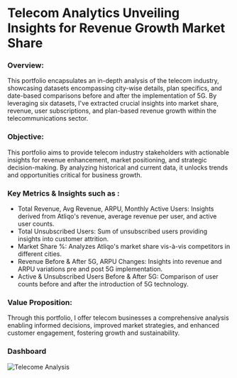# Telecom Analytics Unveiling Insights for Revenue Growth Market Share

### Overview:

This portfolio encapsulates an in-depth analysis of the telecom industry, showcasing datasets encompassing city-wise details, plan specifics, and date-based comparisons before and after the implementation of 5G. By leveraging six datasets, I've extracted crucial insights into market share, revenue, user subscriptions, and plan-based revenue growth within the telecommunications sector.

### Objective:

This portfolio aims to provide telecom industry stakeholders with actionable insights for revenue enhancement, market positioning, and strategic decision-making. By analyzing historical and current data, it unlocks trends and opportunities critical for business growth.

### Key Metrics & Insights such as :

- Total Revenue, Avg Revenue, ARPU, Monthly Active Users: Insights derived from Atliqo's revenue, average revenue per user, and active user counts.
- Total Unsubscribed Users: Sum of unsubscribed users providing insights into customer attrition.
- Market Share %: Analyzes Atliqo's market share vis-à-vis competitors in different cities.
- Revenue Before & After 5G, ARPU Changes: Insights into revenue and ARPU variations pre and post 5G implementation.
- Active & Unsubscribed Users Before & After 5G: Comparison of user counts before and after the introduction of 5G technology.

### Value Proposition:

Through this portfolio, I offer telecom businesses a comprehensive analysis enabling informed decisions, improved market strategies, and enhanced customer engagement, fostering growth and sustainability.

### Dashboard 

![Telecome Analysis](https://github.com/AhmedRabie01/Telecom-Analytics-Unveiling-Insights-for-Revenue-Growth-Market-Share/blob/main/photo/2023-11-26%20(6).png?raw=true)
